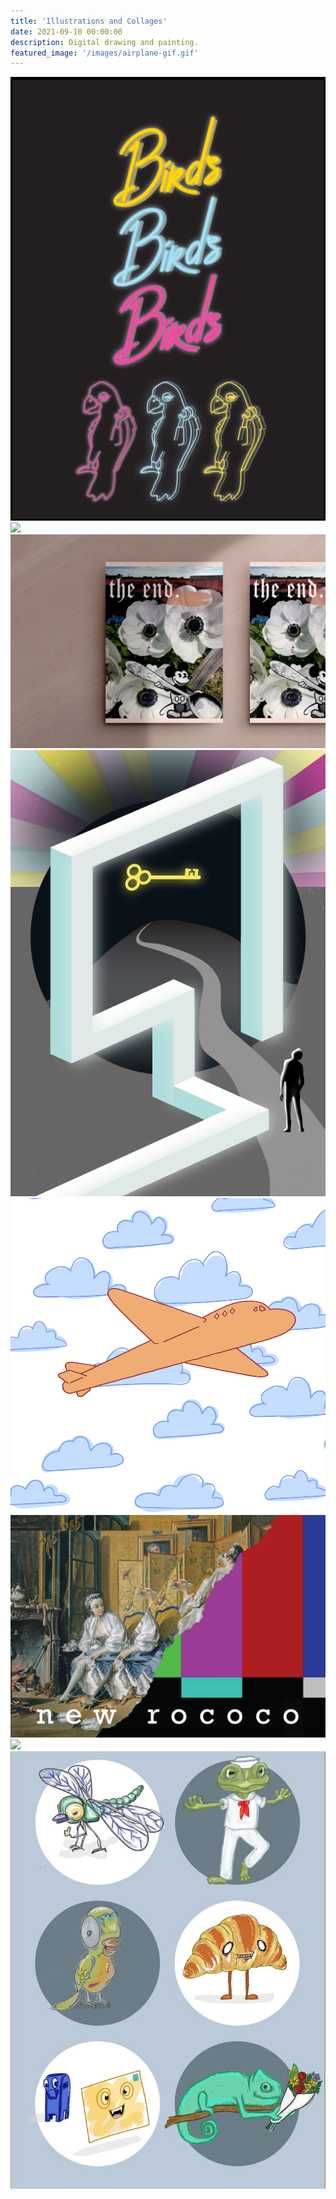```yaml
---
title: 'Illustrations and Collages'
date: 2021-09-10 00:00:00
description: Digital drawing and painting.
featured_image: '/images/airplane-gif.gif'
---
```


<div class="gallery" data-columns="3">
	<img src="/images/text_parrots_gif.gif">
	<img src="/images/cat-insects.jpg">
	<img src="/images/photo_collage_poppies-01.jpg">	
	<img src="/images/retro_pool.jpg">
	<img src="/images/airplane-gif.gif">
	<img src="/images/glitch.JPG">
	<img src="/images/schoolchildren.jpg">
	<img src="/images/character_doodles.JPG">
	
</div>
